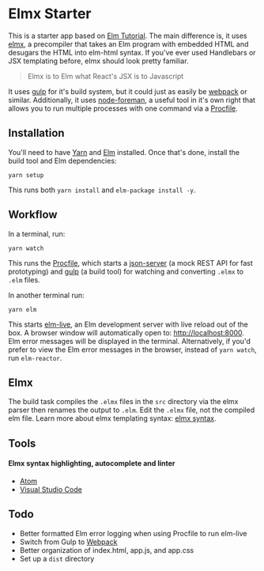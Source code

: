 Elmx Starter
=======================

This is a starter app based on [Elm Tutorial](https://www.elm-tutorial.org/en/). The main difference is, it uses [elmx](https://github.com/pzavolinsky/elmx), a precompiler that takes an Elm program with embedded HTML and desugars the HTML into elm-html syntax. If you've ever used Handlebars or JSX templating before, elmx should look pretty familiar.

> Elmx is to Elm what React's JSX is to Javascript

It uses [gulp](https://github.com/gulpjs/gulp) for it's build system, but it could just as easily be [webpack](https://github.com/pzavolinsky/elmx#webpack-integration) or similar. Additionally, it uses [node-foreman](https://github.com/strongloop/node-foreman), a useful tool in it's own right that allows you to run multiple processes with one command via a [Procfile](/Procfile).


Installation
------------

You'll need to have [Yarn](https://yarnpkg.com/en/docs/install) and [Elm](https://guide.elm-lang.org/install.html) installed. Once that's done, install the build tool and Elm dependencies:

```shell
yarn setup
```

This runs both `yarn install` and `elm-package install -y`.

Workflow
------------

In a terminal, run:

```shell
yarn watch
```

This runs the [Procfile](/Procfile), which starts a [json-server](https://github.com/typicode/json-server) (a mock REST API for fast prototyping) and [gulp](/gulpfile.js) (a build tool) for watching and converting `.elmx` to `.elm` files.

In another terminal run:

```shell
yarn elm
```

This starts [elm-live](https://github.com/tomekwi/elm-live), an Elm development server with live reload out of the box. A browser window will automatically open to: [http://localhost:8000](http://localhost:8000). Elm error messages will be displayed in the terminal. Alternatively, if you'd prefer to view the Elm error messages in the browser, instead of `yarn watch`, run `elm-reactor`.


Elmx
------------

The build task compiles the `.elmx` files in the `src` directory via the elmx parser then renames the output to `.elm`. Edit the `.elmx` file, not the compiled elm file. Learn more about elmx templating syntax: [elmx syntax](https://github.com/pzavolinsky/elmx#syntax).


Tools
------------

#### Elmx syntax highlighting, autocomplete and linter

- [Atom](https://atom.io/packages/language-elmx)
- [Visual Studio Code](https://marketplace.visualstudio.com/items?itemName=realazy.elmx)


Todo
------------

- Better formatted Elm error logging when using Procfile to run elm-live
- Switch from Gulp to [Webpack](https://github.com/pzavolinsky/elmx#webpack-integration)
- Better organization of index.html, app.js, and app.css
- Set up a `dist` directory
